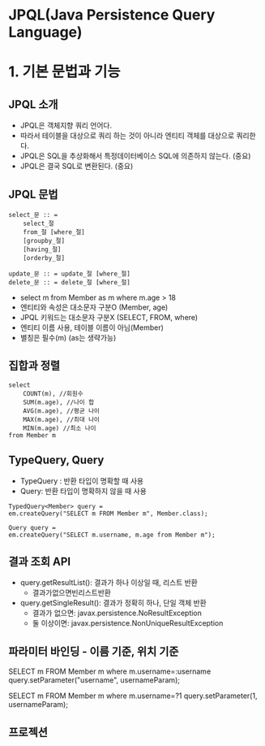 # JPQL(Java Persistence Query Language)
# 1. 기본 문법과 기능
## JPQL 소개
- JPQL은 객체지향 쿼리 언어다.
- 따라서 테이블을 대상으로 쿼리 하는 것이 아니라 엔티티 객체를 대상으로 쿼리한다.
- JPQL은 SQL을 추상화해서 특정데이터베이스 SQL에 의존하지 않는다. (중요)
- JPQL은 결국 SQL로 변환된다. (중요)

## JPQL 문법
```
select_문 :: = 
    select_절
    from_절 [where_절] 
    [groupby_절] 
    [having_절] 
    [orderby_절]

update_문 :: = update_절 [where_절] 
delete_문 :: = delete_절 [where_절]
```

- select m from Member as m where m.age > 18
- 엔티티와 속성은 대소문자 구분O (Member, age)
- JPQL 키워드는 대소문자 구분X (SELECT, FROM, where)
- 엔티티 이름 사용, 테이블 이름이 아님(Member) 
- 별칭은 필수(m) (as는 생략가능)

## 집합과 정렬
```
select
    COUNT(m), //회원수
    SUM(m.age), //나이 합
    AVG(m.age), //평균 나이 
    MAX(m.age), //최대 나이 
    MIN(m.age) //최소 나이
from Member m
```

## TypeQuery, Query

- TypeQuery : 반환 타입이 명확할 때 사용
- Query: 반환 타입이 명확하지 않을 때 사용
```
TypedQuery<Member> query =
em.createQuery("SELECT m FROM Member m", Member.class);

Query query =
em.createQuery("SELECT m.username, m.age from Member m");
```

## 결과 조회 API
- query.getResultList(): 결과가 하나 이상일 때, 리스트 반환 
    - 결과가없으면빈리스트반환
- query.getSingleResult(): 결과가 정확히 하나, 단일 객체 반환
    - 결과가 없으면: javax.persistence.NoResultException
    - 둘 이상이면: javax.persistence.NonUniqueResultException

## 파라미터 바인딩 - 이름 기준, 위치 기준

SELECT m FROM Member m where m.username=:username 
query.setParameter("username", usernameParam);

SELECT m FROM Member m where m.username=?1 
query.setParameter(1, usernameParam);

## 프로젝션